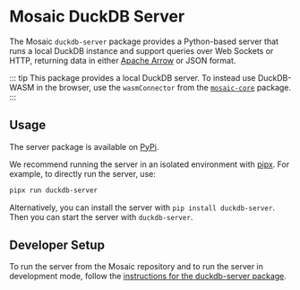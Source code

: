 # Mosaic DuckDB Server

The Mosaic `duckdb-server` package provides a Python-based server that runs a local DuckDB instance and support queries over Web Sockets or HTTP, returning data in either [Apache Arrow](https://arrow.apache.org/) or JSON format.

::: tip
This package provides a local DuckDB server. To instead use DuckDB-WASM in the browser, use the `wasmConnector` from the [`mosaic-core`](/core/) package.
:::

## Usage

The server package is available on [PyPi](https://pypi.org/project/duckdb-server/).

We recommend running the server in an isolated environment with [pipx](https://github.com/pypa/pipx). For example, to directly run the server, use:

```bash
pipx run duckdb-server
```

Alternatively, you can install the server with `pip install duckdb-server`. Then you can start the server with `duckdb-server`.

## Developer Setup

To run the server from the Mosaic repository and to run the server in development mode, follow the [instructions for the duckdb-server package](https://github.com/uwdata/mosaic/blob/main/packages/duckdb-server/README.md).

